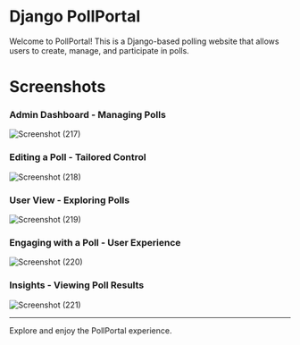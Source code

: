 # Django PollPortal

Welcome to PollPortal! This is a Django-based polling website that allows users to create, manage, and participate in polls.

# Screenshots

### Admin Dashboard - Managing Polls
![Screenshot (217)](https://github.com/mohit07dec/PollPortal/assets/142138405/ea57c08f-592d-48fc-81be-ca4f1a328d99)

### Editing a Poll - Tailored Control
![Screenshot (218)](https://github.com/mohit07dec/PollPortal/assets/142138405/1ee37d6a-c56e-439a-8db2-f0ac43c7adfc)

### User View - Exploring Polls
![Screenshot (219)](https://github.com/mohit07dec/PollPortal/assets/142138405/68fda99b-1e67-4e48-9d66-f356b7db4148)

### Engaging with a Poll - User Experience
![Screenshot (220)](https://github.com/mohit07dec/PollPortal/assets/142138405/1fc188a8-6444-4cea-9a86-f73688bacfc1)

### Insights - Viewing Poll Results
![Screenshot (221)](https://github.com/mohit07dec/PollPortal/assets/142138405/2a1b9370-9ed7-4738-9988-197a905d10b9)

---

Explore and enjoy the PollPortal experience.
   

